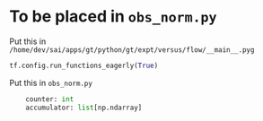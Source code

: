 # To be placed in `obs_norm.py`

Put this in `/home/dev/sai/apps/gt/python/gt/expt/versus/flow/__main__.pyg`

```py
tf.config.run_functions_eagerly(True)
```

Put this in `obs_norm.py`

```py
    counter: int
    accumulator: list[np.ndarray]
```

```py

```